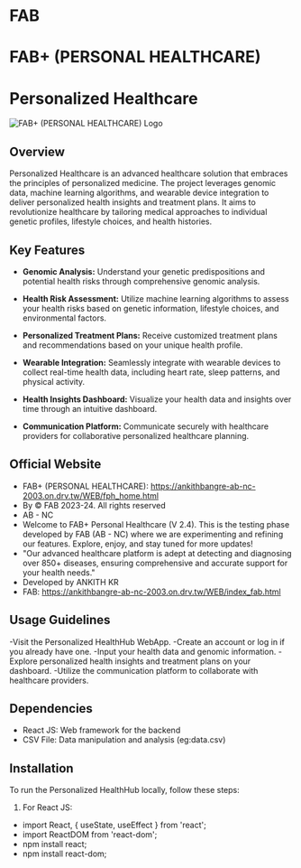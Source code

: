 # FAB
# FAB+ (PERSONAL HEALTHCARE)
# Personalized Healthcare

![FAB+ (PERSONAL HEALTHCARE) Logo](https://drive.google.com/uc?export=download&id=1Ar1wsJwc40H5z4XAN6qOmWFmhFe-HpA3)

## Overview

Personalized Healthcare is an advanced healthcare solution that embraces the principles of personalized medicine. The project leverages genomic data, machine learning algorithms, and wearable device integration to deliver personalized health insights and treatment plans. It aims to revolutionize healthcare by tailoring medical approaches to individual genetic profiles, lifestyle choices, and health histories.

## Key Features

- **Genomic Analysis:** Understand your genetic predispositions and potential health risks through comprehensive genomic analysis.
  
- **Health Risk Assessment:** Utilize machine learning algorithms to assess your health risks based on genetic information, lifestyle choices, and environmental factors.

- **Personalized Treatment Plans:** Receive customized treatment plans and recommendations based on your unique health profile.

- **Wearable Integration:** Seamlessly integrate with wearable devices to collect real-time health data, including heart rate, sleep patterns, and physical activity.

- **Health Insights Dashboard:** Visualize your health data and insights over time through an intuitive dashboard.

- **Communication Platform:** Communicate securely with healthcare providers for collaborative personalized healthcare planning.

## Official Website 
- FAB+ (PERSONAL HEALTHCARE): https://ankithbangre-ab-nc-2003.on.drv.tw/WEB/fph_home.html
- By © FAB 2023-24. All rights reserved
- AB - NC
- Welcome to FAB+ Personal Healthcare (V 2.4). This is the testing phase developed by FAB (AB - NC) where we are experimenting and refining our features. Explore, enjoy, and stay tuned for more updates!
- "Our advanced healthcare platform is adept at detecting and diagnosing over 850+ diseases, ensuring comprehensive and accurate support for your health needs."
- Developed by ANKITH KR
- FAB: https://ankithbangre-ab-nc-2003.on.drv.tw/WEB/index_fab.html

## Usage Guidelines
-Visit the Personalized HealthHub WebApp.
-Create an account or log in if you already have one.
-Input your health data and genomic information.
-Explore personalized health insights and treatment plans on your dashboard.
-Utilize the communication platform to collaborate with healthcare providers.

## Dependencies
- React JS: Web framework for the backend
- CSV File: Data manipulation and analysis (eg:data.csv)

## Installation

To run the Personalized HealthHub locally, follow these steps:

1. For React JS:
- import React, { useState, useEffect } from 'react';
- import ReactDOM from 'react-dom';
- npm install react;
- npm install react-dom;

